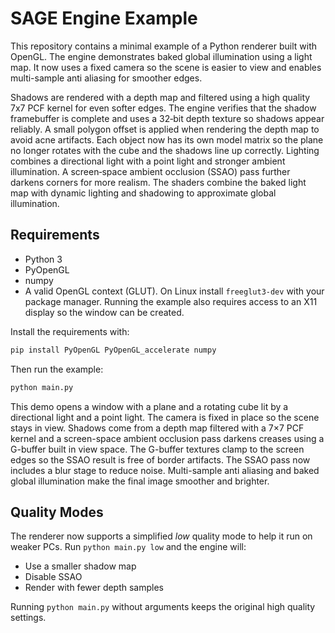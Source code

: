 # SAGE Engine Example

This repository contains a minimal example of a Python renderer built with OpenGL.
The engine demonstrates baked global illumination using a light map. It now uses a
fixed camera so the scene is easier to view and enables multi-sample anti aliasing
for smoother edges.

Shadows are rendered with a depth map and filtered using a high quality 7x7 PCF kernel for
even softer edges. The engine verifies that the shadow framebuffer is complete
and uses a 32‑bit depth texture so shadows appear reliably. A small polygon
offset is applied when rendering the depth map to avoid acne artifacts. Each
object now has its own model matrix so the plane no longer rotates with the cube
and the shadows line up correctly. Lighting combines a directional light with a
point light and stronger ambient illumination. A screen‑space ambient occlusion
(SSAO) pass further darkens corners for more realism. The shaders combine the
baked light map with dynamic lighting and shadowing to approximate global
illumination.

## Requirements

- Python 3
- PyOpenGL
- numpy
- A valid OpenGL context (GLUT). On Linux install `freeglut3-dev` with your
  package manager. Running the example also requires access to an X11 display
  so the window can be created.

Install the requirements with:

```bash
pip install PyOpenGL PyOpenGL_accelerate numpy
```

Then run the example:

```bash
python main.py
```

This demo opens a window with a plane and a rotating cube lit by a directional
light and a point light. The camera is fixed in place so the scene stays in
view. Shadows come from a depth map filtered with a 7×7 PCF kernel and a
screen-space ambient occlusion pass darkens creases using a G-buffer built in
view space. The G-buffer textures clamp to the screen edges so the SSAO result
is free of border artifacts. The SSAO pass now includes a blur stage to reduce
noise. Multi-sample anti aliasing and baked global illumination make the final
image smoother and brighter.

## Quality Modes

The renderer now supports a simplified *low* quality mode to help it run on
weaker PCs. Run `python main.py low` and the engine will:

- Use a smaller shadow map
- Disable SSAO
- Render with fewer depth samples

Running `python main.py` without arguments keeps the original high quality
settings.
